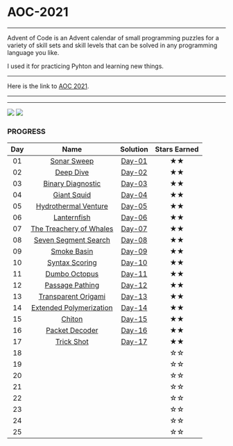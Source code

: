 # AOC-2021
---
Advent of Code is an Advent calendar of small programming puzzles for a variety of skill sets and skill levels that can be solved in any programming language you like.

I used it for practicing Pyhton and learning new things.
___
Here is the link to [AOC 2021](https://adventofcode.com/2021/about).
___
___

![](https://img.shields.io/badge/day%20📅-17-blue)
![](https://img.shields.io/badge/stars%20⭐-34-yellow)
### PROGRESS

| Day | Name | Solution | Stars Earned |
| :------: | :-------------------: | :--------------: | :--------------: |
| 01 | [Sonar Sweep](https://adventofcode.com/2021/day/1) | [Day-01](Day-01) | ★★ |
| 02 | [Deep Dive](https://adventofcode.com/2021/day/2) | [Day-02](Day-02) | ★★ |
| 03 | [Binary Diagnostic](https://adventofcode.com/2021/day/3) | [Day-03](Day-03) | ★★ |
| 04 | [Giant Squid](https://adventofcode.com/2021/day/4) | [Day-04](Day-04) | ★★ |
| 05 | [Hydrothermal Venture](https://adventofcode.com/2021/day/5) | [Day-05](Day-05) | ★★ |
| 06 | [Lanternfish](https://adventofcode.com/2021/day/6) | [Day-06](Day-06) | ★★ |
| 07 | [The Treachery of Whales](https://adventofcode.com/2021/day/7) | [Day-07](Day-07) | ★★ |
| 08 | [Seven Segment Search](https://adventofcode.com/2021/day/8) | [Day-08](Day-08) | ★★ |
| 09 | [Smoke Basin](https://adventofcode.com/2021/day/9) | [Day-09](Day-09) | ★★ |
| 10 | [Syntax Scoring](https://adventofcode.com/2021/day/10) | [Day-10](Day-10) | ★★ |
| 11 | [Dumbo Octopus](https://adventofcode.com/2021/day/11) | [Day-11](Day-11) | ★★ |
| 12 | [Passage Pathing](https://adventofcode.com/2021/day/12) | [Day-12](Day-12) | ★★ |
| 13 | [Transparent Origami](https://adventofcode.com/2021/day/13) | [Day-13](Day-13) | ★★ |
| 14 | [Extended Polymerization](https://adventofcode.com/2021/day/14) | [Day-14](Day-14) | ★★ |
| 15 | [Chiton](https://adventofcode.com/2021/day/15) | [Day-15](Day-15) | ★★ |
| 16 | [Packet Decoder](https://adventofcode.com/2021/day/16) | [Day-16](Day-16) | ★★ |
| 17 | [Trick Shot](https://adventofcode.com/2021/day/17) | [Day-17](Day-17) | ★★ |
| 18 |  |  | ☆☆ |
| 19 |  |  | ☆☆ |
| 20 |  |  | ☆☆ |
| 21 |  |  | ☆☆ |
| 22 |  |  | ☆☆ |
| 23 |  |  | ☆☆ |
| 24 |  |  | ☆☆ |
| 25 |  |  | ☆☆ |
